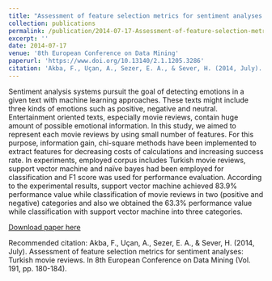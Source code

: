 ```yaml
---
title: "Assessment of feature selection metrics for sentiment analyses: Turkish movie reviews"
collection: publications
permalink: /publication/2014-07-17-Assessment-of-feature-selection-metrics-for-sentiment-analyses-Turkish-movie-reviews
excerpt: ''
date: 2014-07-17
venue: '8th European Conference on Data Mining'
paperurl: 'https://www.doi.org/10.13140/2.1.1205.3286'
citation: 'Akba, F., Uçan, A., Sezer, E. A., & Sever, H. (2014, July). Assessment of feature selection metrics for sentiment analyses: Turkish movie reviews. In 8th European Conference on Data Mining (Vol. 191, pp. 180-184).'
---
```

Sentiment analysis systems pursuit the goal of detecting emotions in a given text with machine learning approaches. These texts might include three kinds of emotions such as positive, negative and neutral. Entertainment oriented texts, especially movie reviews, contain huge amount of possible emotional information. In this study, we aimed to represent each movie reviews by using small number of features. For this purpose, information gain, chi-square methods have been implemented to extract features for decreasing costs of calculations and increasing success rate. In experiments, employed corpus includes Turkish movie reviews, support vector machine and naïve bayes had been employed for classification and F1 score was used for performance evaluation. According to the experimental results, support vector machine achieved 83.9% performance value while classification of movie reviews in two (positive and negative) categories and also we obtained the 63.3% performance value while classification with support vector machine into three categories.

[Download paper here](https://www.doi.org/10.13140/2.1.1205.3286)

Recommended citation: Akba, F., Uçan, A., Sezer, E. A., & Sever, H. (2014, July). Assessment of feature selection metrics for sentiment analyses: Turkish movie reviews. In 8th European Conference on Data Mining (Vol. 191, pp. 180-184).
 
